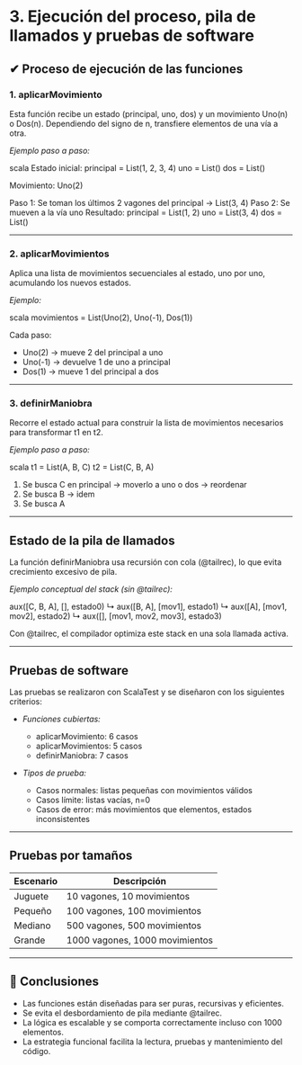 # 3. Ejecución del proceso, pila de llamados y pruebas de software

## ✔ Proceso de ejecución de las funciones

###  1. aplicarMovimiento

Esta función recibe un estado (principal, uno, dos) y un movimiento Uno(n) o Dos(n). Dependiendo del signo de n, transfiere elementos de una vía a otra.

*Ejemplo paso a paso:*
 
scala
Estado inicial:
principal = List(1, 2, 3, 4)
uno = List()
dos = List()

Movimiento: Uno(2)

Paso 1: Se toman los últimos 2 vagones del principal → List(3, 4)
Paso 2: Se mueven a la vía uno
Resultado:
principal = List(1, 2)
uno = List(3, 4)
dos = List()



---

### 2. aplicarMovimientos

Aplica una lista de movimientos secuenciales al estado, uno por uno, acumulando los nuevos estados.

*Ejemplo:*

scala
movimientos = List(Uno(2), Uno(-1), Dos(1))

Cada paso:
- Uno(2) → mueve 2 del principal a uno
- Uno(-1) → devuelve 1 de uno a principal
- Dos(1) → mueve 1 del principal a dos


---

### 3. definirManiobra

Recorre el estado actual para construir la lista de movimientos necesarios para transformar t1 en t2.

*Ejemplo paso a paso:*

scala
t1 = List(A, B, C)
t2 = List(C, B, A)

1. Se busca C en principal → moverlo a uno o dos → reordenar
2. Se busca B → idem
3. Se busca A


---
## Estado de la pila de llamados

La función definirManiobra usa recursión con cola (@tailrec), lo que evita crecimiento excesivo de pila.

*Ejemplo conceptual del stack (sin @tailrec):*


aux([C, B, A], [], estado0)
↳ aux([B, A], [mov1], estado1)
↳ aux([A], [mov1, mov2], estado2)
↳ aux([], [mov1, mov2, mov3], estado3)


Con @tailrec, el compilador optimiza este stack en una sola llamada activa.

---

##  Pruebas de software

Las pruebas se realizaron con ScalaTest y se diseñaron con los siguientes criterios:

- *Funciones cubiertas:*
  - aplicarMovimiento: 6 casos
  - aplicarMovimientos: 5 casos
  - definirManiobra: 7 casos

- *Tipos de prueba:*
  - Casos normales: listas pequeñas con movimientos válidos
  - Casos límite: listas vacías, n=0
  - Casos de error: más movimientos que elementos, estados inconsistentes

---

##  Pruebas por tamaños

| Escenario | Descripción |
|----------|-------------|
| Juguete | 10 vagones, 10 movimientos |
| Pequeño | 100 vagones, 100 movimientos |
| Mediano | 500 vagones, 500 movimientos |
| Grande | 1000 vagones, 1000 movimientos |

---

## 🧠 Conclusiones

- Las funciones están diseñadas para ser puras, recursivas y eficientes.
- Se evita el desbordamiento de pila mediante @tailrec.
- La lógica es escalable y se comporta correctamente incluso con 1000 elementos.
- La estrategia funcional facilita la lectura, pruebas y mantenimiento del código.
